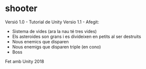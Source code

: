# shooter

Versió 1.0 - Tutorial de Unity
Versio 1.1 - 
Afegit:
  - Sistema de vides (ara la nau té tres vides)
  - Els asteroides son grans i es divideixen en petits al ser destruits
  - Nous enemics que disparen
  - Nous enemigs que disparen triple (en cono)
  - Boss

Fet amb Unity 2018

